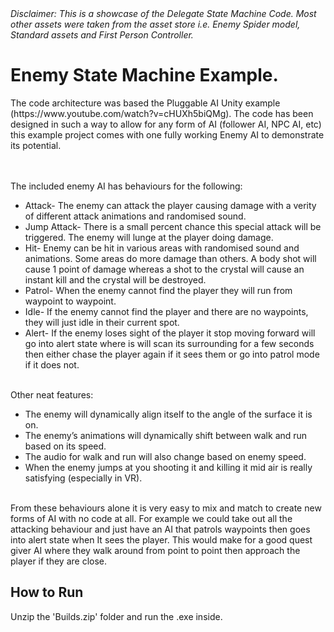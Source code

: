 <i>
Disclaimer: This is a showcase of the Delegate State Machine Code. Most other assets were taken from the asset store i.e. Enemy Spider model, Standard assets and First Person Controller.
</i>

<h1>Enemy State Machine Example.</h1>
The code architecture was based the Pluggable AI Unity example (https://www.youtube.com/watch?v=cHUXh5biQMg).  The code has been designed in such a way to allow for any form of AI (follower AI, NPC AI, etc) this example project comes with one fully working Enemy AI to demonstrate its potential. 
</br></br></br>

The included enemy AI has behaviours for the following:
* Attack- The enemy can attack the player causing damage with a verity of different attack animations and randomised sound. 
* Jump Attack- There is a small percent chance this special attack will be triggered. The enemy will lunge at the player doing damage.
* Hit- Enemy can be hit in various areas with randomised sound and animations. Some areas do more damage than others. A body shot will cause 1 point of damage whereas a shot to the crystal will cause an instant kill and the crystal will be destroyed.
* Patrol- When the enemy cannot find the player they will run from waypoint to waypoint.
* Idle- If the enemy cannot find the player and there are no waypoints, they will just idle in their current spot.
* Alert- If the enemy loses sight of the player it stop moving forward will go into alert state where is will scan its surrounding for a few seconds then either chase the player again if it sees them or go into patrol mode if it does not.
</br></br>

Other neat features:
* The enemy will dynamically align itself to the angle of the surface it is on. 
* The enemy’s animations will dynamically shift between walk and run based on its speed. 
* The audio for walk and run will also change based on enemy speed. 
* When the enemy jumps at you shooting it and killing it mid air is really satisfying (especially in VR). 
</br>
From these behaviours alone it is very easy to mix and match to create new forms of AI with no code at all. For example we could take out all the attacking behaviour and just have an AI that patrols waypoints then goes into alert state when It sees the player. This would make for a good quest giver AI where they walk around from point to point then approach the player if they are close. 
</br>


<h2>How to Run</h2>
Unzip the 'Builds.zip' folder and run the .exe inside.

